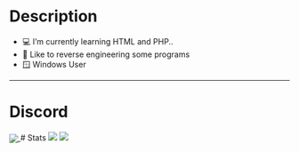 # Description
- 💻 I’m currently learning HTML and PHP..
- 🔧 Like to reverse engineering some programs
- 🪟 Windows User

<hr>

<h1>Discord</h1>
<a href="#">
  <img align="center" src="https://lanyard.cnrad.dev/api/371225804736299018"/>
</a>
# Stats
<picture>
<source 
  srcset="https://github-readme-stats.vercel.app/api?username=rast6&show_icons=true&theme=radical"
  media="(prefers-color-scheme: dark)"
/>
<source
  srcset="https://github-readme-stats.vercel.app/api?username=rast6&show_icons=true"
  media="(prefers-color-scheme: light), (prefers-color-scheme: no-preference)"
/>
<img src="https://github-readme-stats.vercel.app/api?username=rast6&show_icons=true" />
</picture>
<picture>
      <img src="https://github-readme-stats.vercel.app/api/top-langs/?username=rast6&hide=html&theme=graywhite&layout=compact&hide_border=true">
  </picture>
